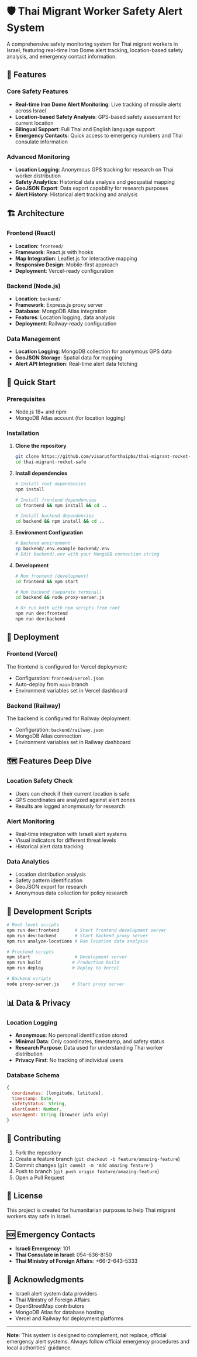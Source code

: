 # 🛡️ Thai Migrant Worker Safety Alert System

A comprehensive safety monitoring system for Thai migrant workers in Israel, featuring real-time Iron Dome alert tracking, location-based safety analysis, and emergency contact information.

## 🌟 Features

### Core Safety Features

- **Real-time Iron Dome Alert Monitoring**: Live tracking of missile alerts across Israel
- **Location-based Safety Analysis**: GPS-based safety assessment for current location
- **Bilingual Support**: Full Thai and English language support
- **Emergency Contacts**: Quick access to emergency numbers and Thai consulate information

### Advanced Monitoring

- **Location Logging**: Anonymous GPS tracking for research on Thai worker distribution
- **Safety Analytics**: Historical data analysis and geospatial mapping
- **GeoJSON Export**: Data export capability for research purposes
- **Alert History**: Historical alert tracking and analysis

## 🏗️ Architecture

### Frontend (React)

- **Location**: `frontend/`
- **Framework**: React.js with hooks
- **Map Integration**: Leaflet.js for interactive mapping
- **Responsive Design**: Mobile-first approach
- **Deployment**: Vercel-ready configuration

### Backend (Node.js)

- **Location**: `backend/`
- **Framework**: Express.js proxy server
- **Database**: MongoDB Atlas integration
- **Features**: Location logging, data analysis
- **Deployment**: Railway-ready configuration

### Data Management

- **Location Logging**: MongoDB collection for anonymous GPS data
- **GeoJSON Storage**: Spatial data for mapping
- **Alert API Integration**: Real-time alert data fetching

## 🚀 Quick Start

### Prerequisites

- Node.js 18+ and npm
- MongoDB Atlas account (for location logging)

### Installation

1. **Clone the repository**

   ```bash
   git clone https://github.com/visarutforthaipbs/thai-migrant-rocket-safe.git
   cd thai-migrant-rocket-safe
   ```

2. **Install dependencies**

   ```bash
   # Install root dependencies
   npm install

   # Install frontend dependencies
   cd frontend && npm install && cd ..

   # Install backend dependencies
   cd backend && npm install && cd ..
   ```

3. **Environment Configuration**

   ```bash
   # Backend environment
   cp backend/.env.example backend/.env
   # Edit backend/.env with your MongoDB connection string
   ```

4. **Development**

   ```bash
   # Run frontend (development)
   cd frontend && npm start

   # Run backend (separate terminal)
   cd backend && node proxy-server.js

   # Or run both with npm scripts from root
   npm run dev:frontend
   npm run dev:backend
   ```

## 📱 Deployment

### Frontend (Vercel)

The frontend is configured for Vercel deployment:

- Configuration: `frontend/vercel.json`
- Auto-deploy from `main` branch
- Environment variables set in Vercel dashboard

### Backend (Railway)

The backend is configured for Railway deployment:

- Configuration: `backend/railway.json`
- MongoDB Atlas connection
- Environment variables set in Railway dashboard

## 🗺️ Features Deep Dive

### Location Safety Check

- Users can check if their current location is safe
- GPS coordinates are analyzed against alert zones
- Results are logged anonymously for research

### Alert Monitoring

- Real-time integration with Israeli alert systems
- Visual indicators for different threat levels
- Historical alert data tracking

### Data Analytics

- Location distribution analysis
- Safety pattern identification
- GeoJSON export for research
- Anonymous data collection for policy research

## 🔧 Development Scripts

```bash
# Root level scripts
npm run dev:frontend      # Start frontend development server
npm run dev:backend       # Start backend proxy server
npm run analyze-locations # Run location data analysis

# Frontend scripts
npm start                 # Development server
npm run build            # Production build
npm run deploy           # Deploy to Vercel

# Backend scripts
node proxy-server.js     # Start proxy server
```

## 📊 Data & Privacy

### Location Logging

- **Anonymous**: No personal identification stored
- **Minimal Data**: Only coordinates, timestamp, and safety status
- **Research Purpose**: Data used for understanding Thai worker distribution
- **Privacy First**: No tracking of individual users

### Database Schema

```javascript
{
  coordinates: [longitude, latitude],
  timestamp: Date,
  safetyStatus: String,
  alertCount: Number,
  userAgent: String (browser info only)
}
```

## 🤝 Contributing

1. Fork the repository
2. Create a feature branch (`git checkout -b feature/amazing-feature`)
3. Commit changes (`git commit -m 'Add amazing feature'`)
4. Push to branch (`git push origin feature/amazing-feature`)
5. Open a Pull Request

## 📄 License

This project is created for humanitarian purposes to help Thai migrant workers stay safe in Israel.

## 🆘 Emergency Contacts

- **Israeli Emergency**: 101
- **Thai Consulate in Israel**: 054-636-8150
- **Thai Ministry of Foreign Affairs**: +66-2-643-5333

## 🙏 Acknowledgments

- Israeli alert system data providers
- Thai Ministry of Foreign Affairs
- OpenStreetMap contributors
- MongoDB Atlas for database hosting
- Vercel and Railway for deployment platforms

---

**Note**: This system is designed to complement, not replace, official emergency alert systems. Always follow official emergency procedures and local authorities' guidance.
